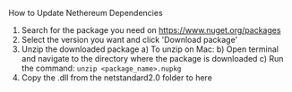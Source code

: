 How to Update Nethereum Dependencies

1. Search for the package you need on https://www.nuget.org/packages
2. Select the version you want and click 'Download package'
3. Unzip the downloaded package
   a) To unzip on Mac:
   b) Open terminal and navigate to the directory where the package is downloaded 
   c) Run the command: `unzip <package_name>.nupkg`
4. Copy the .dll from the netstandard2.0 folder to here